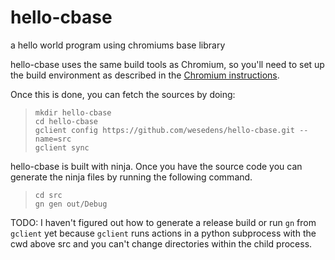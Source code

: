hello-cbase
===========

a hello world program using chromiums base library


hello-cbase uses the same build tools as Chromium, so you'll need to set up the build environment as described in the [Chromium instructions](http://www.chromium.org/developers).

Once this is done, you can fetch the sources by doing:

>`mkdir hello-cbase`  
>`cd hello-cbase`  
>`gclient config https://github.com/wesedens/hello-cbase.git --name=src`  
>`gclient sync`  

hello-cbase is built with ninja. Once you have the source code you can generate the ninja files by running the following command.

>`cd src`  
>`gn gen out/Debug`  

TODO:
I haven't figured out how to generate a release build or run `gn` from `gclient` yet because `gclient` runs actions in a python subprocess with the cwd above src and you can't change directories within the child process.
